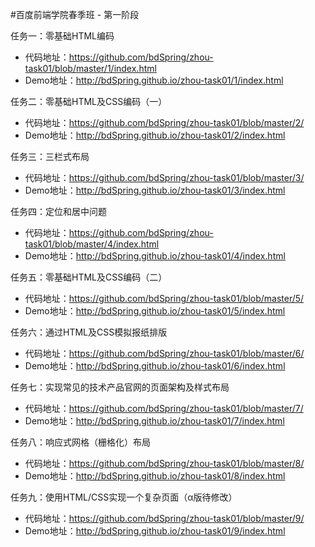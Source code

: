 #百度前端学院春季班 - 第一阶段

任务一：零基础HTML编码 

* 代码地址：https://github.com/bdSpring/zhou-task01/blob/master/1/index.html
* Demo地址：http://bdSpring.github.io/zhou-task01/1/index.html

任务二：零基础HTML及CSS编码（一）

* 代码地址：https://github.com/bdSpring/zhou-task01/blob/master/2/
* Demo地址：http://bdSpring.github.io/zhou-task01/2/index.html

任务三：三栏式布局
* 代码地址：https://github.com/bdSpring/zhou-task01/blob/master/3/
* Demo地址：http://bdSpring.github.io/zhou-task01/3/index.html

任务四：定位和居中问题
* 代码地址：https://github.com/bdSpring/zhou-task01/blob/master/4/index.html
* Demo地址：http://bdSpring.github.io/zhou-task01/4/index.html

任务五：零基础HTML及CSS编码（二）
* 代码地址：https://github.com/bdSpring/zhou-task01/blob/master/5/
* Demo地址：http://bdSpring.github.io/zhou-task01/5/index.html

任务六：通过HTML及CSS模拟报纸排版
* 代码地址：https://github.com/bdSpring/zhou-task01/blob/master/6/
* Demo地址：http://bdSpring.github.io/zhou-task01/6/index.html

任务七：实现常见的技术产品官网的页面架构及样式布局
* 代码地址：https://github.com/bdSpring/zhou-task01/blob/master/7/
* Demo地址：http://bdSpring.github.io/zhou-task01/7/index.html

任务八：响应式网格（栅格化）布局
* 代码地址：https://github.com/bdSpring/zhou-task01/blob/master/8/
* Demo地址：http://bdSpring.github.io/zhou-task01/8/index.html

任务九：使用HTML/CSS实现一个复杂页面（α版待修改）
* 代码地址：https://github.com/bdSpring/zhou-task01/blob/master/9/
* Demo地址：http://bdSpring.github.io/zhou-task01/9/index.html